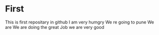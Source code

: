# First
This is first repositary in github
I am very humgry
We re going to pune
We are 
We are doing the great Job
we are very good
